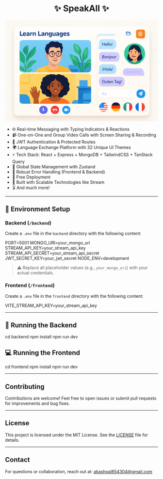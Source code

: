 <h1 align="center">✨ SpeakAll ✨</h1>

<p align="center">
  <img src="https://github.com/akashpal6394/SpeakAll/blob/main/generated-image.png" alt="SpeakAll UI Preview" width="800" />
</p>

- 🌐 Real-time Messaging with Typing Indicators & Reactions  
- 📹 One-on-One and Group Video Calls with Screen Sharing & Recording  
- 🔐 JWT Authentication & Protected Routes  
- 🌍 Language Exchange Platform with 32 Unique UI Themes  
- ⚡ Tech Stack: React + Express + MongoDB + TailwindCSS + TanStack Query  
- 🧠 Global State Management with Zustand  
- 🚨 Robust Error Handling (Frontend & Backend)  
- 🚀 Free Deployment  
- 🎯 Built with Scalable Technologies like Stream  
- ⏳ And much more!

---

## 🧪 Environment Setup

### Backend (`/backend`)

Create a `.env` file in the `backend` directory with the following content:

PORT=5001
MONGO_URI=your_mongo_uri
STREAM_API_KEY=your_stream_api_key
STREAM_API_SECRET=your_stream_api_secret
JWT_SECRET_KEY=your_jwt_secret
NODE_ENV=development


> ⚠️ Replace all placeholder values (e.g., `your_mongo_uri`) with your actual credentials.

### Frontend (`/frontend`)

Create a `.env` file in the `frontend` directory with the following content:

VITE_STREAM_API_KEY=your_stream_api_key

---

## 🔧 Running the Backend

cd backend
npm install
npm run dev


## 💻 Running the Frontend

cd frontend
npm install
npm run dev


---

## Contributing

Contributions are welcome! Feel free to open issues or submit pull requests for improvements and bug fixes.

---

## License

This project is licensed under the MIT License. See the [LICENSE](LICENSE) file for details.

---

## Contact

For questions or collaboration, reach out at: akashpal854304@gmail.com
